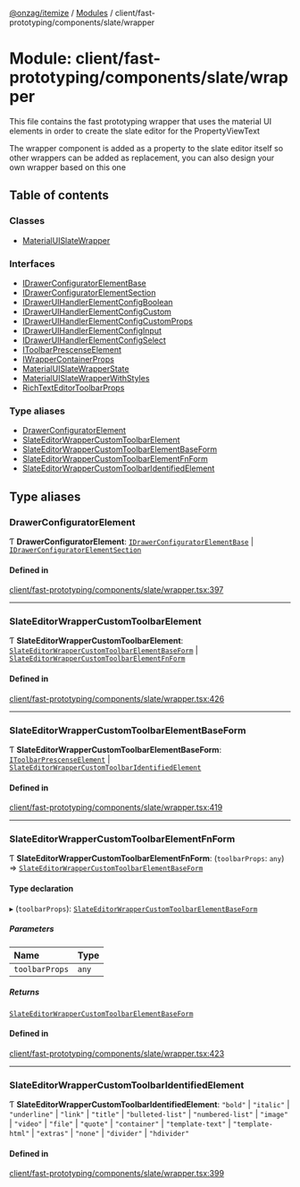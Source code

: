 [@onzag/itemize](../README.md) / [Modules](../modules.md) / client/fast-prototyping/components/slate/wrapper

# Module: client/fast-prototyping/components/slate/wrapper

This file contains the fast prototyping wrapper that uses the material UI elements
in order to create the slate editor for the PropertyViewText

The wrapper component is added as a property to the slate editor itself so other wrappers
can be added as replacement, you can also design your own wrapper based on this one

## Table of contents

### Classes

- [MaterialUISlateWrapper](../classes/client_fast_prototyping_components_slate_wrapper.MaterialUISlateWrapper.md)

### Interfaces

- [IDrawerConfiguratorElementBase](../interfaces/client_fast_prototyping_components_slate_wrapper.IDrawerConfiguratorElementBase.md)
- [IDrawerConfiguratorElementSection](../interfaces/client_fast_prototyping_components_slate_wrapper.IDrawerConfiguratorElementSection.md)
- [IDrawerUIHandlerElementConfigBoolean](../interfaces/client_fast_prototyping_components_slate_wrapper.IDrawerUIHandlerElementConfigBoolean.md)
- [IDrawerUIHandlerElementConfigCustom](../interfaces/client_fast_prototyping_components_slate_wrapper.IDrawerUIHandlerElementConfigCustom.md)
- [IDrawerUIHandlerElementConfigCustomProps](../interfaces/client_fast_prototyping_components_slate_wrapper.IDrawerUIHandlerElementConfigCustomProps.md)
- [IDrawerUIHandlerElementConfigInput](../interfaces/client_fast_prototyping_components_slate_wrapper.IDrawerUIHandlerElementConfigInput.md)
- [IDrawerUIHandlerElementConfigSelect](../interfaces/client_fast_prototyping_components_slate_wrapper.IDrawerUIHandlerElementConfigSelect.md)
- [IToolbarPrescenseElement](../interfaces/client_fast_prototyping_components_slate_wrapper.IToolbarPrescenseElement.md)
- [IWrapperContainerProps](../interfaces/client_fast_prototyping_components_slate_wrapper.IWrapperContainerProps.md)
- [MaterialUISlateWrapperState](../interfaces/client_fast_prototyping_components_slate_wrapper.MaterialUISlateWrapperState.md)
- [MaterialUISlateWrapperWithStyles](../interfaces/client_fast_prototyping_components_slate_wrapper.MaterialUISlateWrapperWithStyles.md)
- [RichTextEditorToolbarProps](../interfaces/client_fast_prototyping_components_slate_wrapper.RichTextEditorToolbarProps.md)

### Type aliases

- [DrawerConfiguratorElement](client_fast_prototyping_components_slate_wrapper.md#drawerconfiguratorelement)
- [SlateEditorWrapperCustomToolbarElement](client_fast_prototyping_components_slate_wrapper.md#slateeditorwrappercustomtoolbarelement)
- [SlateEditorWrapperCustomToolbarElementBaseForm](client_fast_prototyping_components_slate_wrapper.md#slateeditorwrappercustomtoolbarelementbaseform)
- [SlateEditorWrapperCustomToolbarElementFnForm](client_fast_prototyping_components_slate_wrapper.md#slateeditorwrappercustomtoolbarelementfnform)
- [SlateEditorWrapperCustomToolbarIdentifiedElement](client_fast_prototyping_components_slate_wrapper.md#slateeditorwrappercustomtoolbaridentifiedelement)

## Type aliases

### DrawerConfiguratorElement

Ƭ **DrawerConfiguratorElement**: [`IDrawerConfiguratorElementBase`](../interfaces/client_fast_prototyping_components_slate_wrapper.IDrawerConfiguratorElementBase.md) \| [`IDrawerConfiguratorElementSection`](../interfaces/client_fast_prototyping_components_slate_wrapper.IDrawerConfiguratorElementSection.md)

#### Defined in

[client/fast-prototyping/components/slate/wrapper.tsx:397](https://github.com/onzag/itemize/blob/f2f29986/client/fast-prototyping/components/slate/wrapper.tsx#L397)

___

### SlateEditorWrapperCustomToolbarElement

Ƭ **SlateEditorWrapperCustomToolbarElement**: [`SlateEditorWrapperCustomToolbarElementBaseForm`](client_fast_prototyping_components_slate_wrapper.md#slateeditorwrappercustomtoolbarelementbaseform) \| [`SlateEditorWrapperCustomToolbarElementFnForm`](client_fast_prototyping_components_slate_wrapper.md#slateeditorwrappercustomtoolbarelementfnform)

#### Defined in

[client/fast-prototyping/components/slate/wrapper.tsx:426](https://github.com/onzag/itemize/blob/f2f29986/client/fast-prototyping/components/slate/wrapper.tsx#L426)

___

### SlateEditorWrapperCustomToolbarElementBaseForm

Ƭ **SlateEditorWrapperCustomToolbarElementBaseForm**: [`IToolbarPrescenseElement`](../interfaces/client_fast_prototyping_components_slate_wrapper.IToolbarPrescenseElement.md) \| [`SlateEditorWrapperCustomToolbarIdentifiedElement`](client_fast_prototyping_components_slate_wrapper.md#slateeditorwrappercustomtoolbaridentifiedelement)

#### Defined in

[client/fast-prototyping/components/slate/wrapper.tsx:419](https://github.com/onzag/itemize/blob/f2f29986/client/fast-prototyping/components/slate/wrapper.tsx#L419)

___

### SlateEditorWrapperCustomToolbarElementFnForm

Ƭ **SlateEditorWrapperCustomToolbarElementFnForm**: (`toolbarProps`: `any`) => [`SlateEditorWrapperCustomToolbarElementBaseForm`](client_fast_prototyping_components_slate_wrapper.md#slateeditorwrappercustomtoolbarelementbaseform)

#### Type declaration

▸ (`toolbarProps`): [`SlateEditorWrapperCustomToolbarElementBaseForm`](client_fast_prototyping_components_slate_wrapper.md#slateeditorwrappercustomtoolbarelementbaseform)

##### Parameters

| Name | Type |
| :------ | :------ |
| `toolbarProps` | `any` |

##### Returns

[`SlateEditorWrapperCustomToolbarElementBaseForm`](client_fast_prototyping_components_slate_wrapper.md#slateeditorwrappercustomtoolbarelementbaseform)

#### Defined in

[client/fast-prototyping/components/slate/wrapper.tsx:423](https://github.com/onzag/itemize/blob/f2f29986/client/fast-prototyping/components/slate/wrapper.tsx#L423)

___

### SlateEditorWrapperCustomToolbarIdentifiedElement

Ƭ **SlateEditorWrapperCustomToolbarIdentifiedElement**: ``"bold"`` \| ``"italic"`` \| ``"underline"`` \| ``"link"`` \| ``"title"`` \| ``"bulleted-list"`` \| ``"numbered-list"`` \| ``"image"`` \| ``"video"`` \| ``"file"`` \| ``"quote"`` \| ``"container"`` \| ``"template-text"`` \| ``"template-html"`` \| ``"extras"`` \| ``"none"`` \| ``"divider"`` \| ``"hdivider"``

#### Defined in

[client/fast-prototyping/components/slate/wrapper.tsx:399](https://github.com/onzag/itemize/blob/f2f29986/client/fast-prototyping/components/slate/wrapper.tsx#L399)
